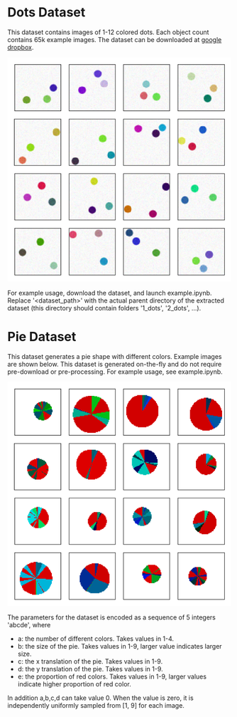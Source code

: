 # Dots Dataset
This dataset contains images of 1-12 colored dots. Each object count contains 65k example images. 
The dataset can be downloaded at
[google](https://drive.google.com/open?id=1CsDMOIGEsD1l3BLhuQDfEfEmLEb83wMz) 
[dropbox](https://www.dropbox.com/s/4qhnpxzct3fkvxh/dots.zip?dl=0).

![dots_example](img/dots_example.png)

For example usage, download the dataset, and launch example.ipynb. 
Replace '<dataset_path>' with the actual parent directory of the extracted dataset (this directory should contain folders '1_dots', '2_dots', ...).

# Pie Dataset

This dataset generates a pie shape with different colors. Example images are shown below. 
This dataset is generated on-the-fly and do not require pre-download or pre-processing. 
For example usage, see example.ipynb. 

![pie_example](img/pie_example.png)

The parameters for the dataset is encoded as a sequence of 5 integers 'abcde', where

- a: the number of different colors. Takes values in 1-4.
- b: the size of the pie. Takes values in 1-9, larger value indicates larger size.
- c: the x translation of the pie. Takes values in 1-9.
- d: the y translation of the pie. Takes values in 1-9.
- e: the proportion of red colors. Takes values in 1-9, larger values indicate higher proportion of red color.
        
In addition a,b,c,d can take value 0. When the value is zero, it is independently uniformly sampled from [1, 9] for each image.
